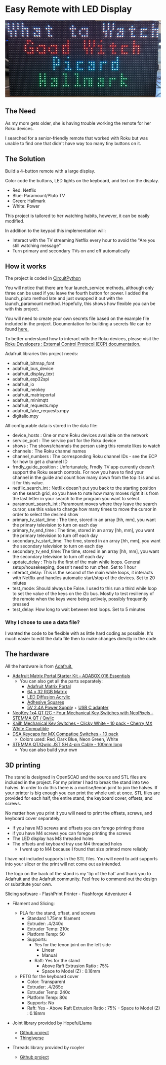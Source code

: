 # Easy Remote with LED Display

![Picture of LED display](docs/remote_display.jpg)

## The Need
As my mom gets older, she is having trouble working the remote for her Roku devices.

I searched for a senior-friendly remote that worked with Roku but was unable to find one that didn't have way too many tiny buttons on it.

## The Solution
Build a 4-button remote with a large display.

Color code the buttons, LED lights on the keyboard, and text on the display.
- Red: Netflix
- Blue: Paramount/Pluto TV
- Green: Hallmark
- White: Power

This project is tailored to her watching habits, however, it can be easily modified.

In addition to the keypad this implementation will:
- Interact with the TV streaming Netflix every hour to avoid the "Are you still watching message"
- Turn primary and secondary TVs on and off automatically

## How it works
The project is coded in <a href="https://circuitpython.org/" target="_blank">CircuitPython</a>

You will notice that there are four launch_service methods, although only three can be used if you leave the fourth button for power. I added the launch_pluto method late and just swapped it out with the launch_paramount method. Hopefully, this shows how flexible you can be with this project.

You will need to create your own secrets file based on the example file included in the project. Documentation for building a secrets file can be found <a href="https://learn.adafruit.com/electronic-history-of-the-day-with-pyportal/code-walkthrough-secrets-py" target="_blank">here.</a>

To better understand how to interact with the Roku devices, please visit the <a href="https://developer.roku.com/en-ca/docs/developer-program/debugging/external-control-api.md" target="_blank">Roku Developers : External Control Protocol (ECP) documentation.</a>

Adafruit libraries this project needs:
- adafruit_bitmap_font
- adafruit_bus_device
- adafruit_display_text
- adafruit_esp32spi
- adafruit_io
- adafruit_neokey
- adafruit_matrixportal
- adafruit_minimqtt
- adafruit_requests.mpy
- adafruit_fake_requests.mpy
- digitalio.mpy

All configurable data is stored in the data file:
- device_hosts : One or more Roku devices available on the network
- service_port : The service port for the Roku device
- shows : The shows/channels the person using this remote likes to watch
- channels :  The Roku channel names
- channel_numbers : The corresponding Roku channel IDs - see the ECP for how to get a channel ID
- frndly_guide_position : Unfortunately, Frndly TV app currently doesn't support the Roku search controls. For now you have to find your channel in the guide and count how many down from the top it is and us it for this value.
- netflix_search_int : Netflix doesn't put you back to the starting position on the search grid, so you have to note how many moves right it is from the last letter in your search to the program you want to select.
- paramount_search_int : Paramount moves where they leave the search cursor, use this value to change how many times to move the cursor in order to select the desired show
- primary_tv_start_time : The time, stored in an array [hh, mm], you want the primary television to turn on each day
- primary_tv_end_time : The time, stored in an array [hh, mm], you want the primary television to turn off each day
- secondary_tv_start_time: The time, stored in an array [hh, mm], you want the secondary television to turn on each day
- secondary_tv_end_time: The time, stored in an array [hh, mm], you want the secondary television to turn off each day
- update_delay : This is the first of the main while loops. General setup/housekeeping, doesn't need to run often. Set to 1 hour
- interact_delay: This is the second of the main while loops, it interacts with Netflix and handles automatic start/stop of the devices. Set to 20 miutes
- test_mode: Should always be False. I used to this run a third while loop to set the value of the keys on the i2c bus. Mostly to test resiliency of the remote when the keys were being actively, possibly frequently pressed
- test_delay: How long to wait between test loops. Set to 5 minutes

### Why I chose to use a data file?
I wanted the code to be flexible with as little hard coding as possible. It's much easier to edit the data file then to make changes directly in the code.

## The hardware
All the hardware is from <a href="https://www.adafruit.com" target="_blank">Adafruit.</a>

- <a href="https://www.adafruit.com/product/4812" target="_blank">Adafruit Matrix Portal Starter Kit - ADABOX 016 Essentials</a>
  - You can also get all the parts separately:
    - <a href="https://www.adafruit.com/product/4745" target="_blank">Adafruit Matrix Portal</a>
    - <a href="https://www.adafruit.com/product/2278" target="_blank">64 x 32 RGB Matrix</a>
    - <a href="https://www.adafruit.com/product/4749" target="_blank">LED Diffusion Acrylic</a>
    - <a href="https://www.adafruit.com/product/4813" target="_blank">Adhesive Squares</a>
    - <a href="https://www.adafruit.com/product/1995" target="_blank">5V 2.4A Power Supply</a> + <a href="https://www.adafruit.com/product/4299" target="_blank">USB C adapter</a>
- <a href="https://www.adafruit.com/product/4980" target="_blank">NeoKey 1x4 QT I2C - Four Mechanical Key Switches with NeoPixels - STEMMA QT / Qwiic</a>
- <a href="https://www.adafruit.com/product/4955" target="_blank">Kailh Mechanical Key Switches - Clicky White - 10 pack - Cherry MX White Compatible</a>
- <a href="https://www.adafruit.com/product/4997" target="_blank">DSA Keycaps for MX Compatipe Switches - 10 pack</a>
	 - Colors used: Red, Dark Blue, Neon Green, White
- <a href="https://www.adafruit.com/product/4210" target="_blank">STEMMA QT/Qwiic JST SH 4-pin Cable - 100mm long</a>
	 - You can also build your own


## 3D printing
The stand is designed in OpenSCAD and the source and STL files are included in the project. For my printer I had to break the stand into two halves. In order to do this there is a mortise/tenon joint to join the halves. If your printer is big enough you can print the whole unit at once. STL files are provided for each half, the entire stand, the keyboard cover, offsets, and screws.

No matter how you print it you will need to print the offsets, screws, and keyboard cover separately.
- If you have M3 screws and offsets you can forego printing those
- if you have M4 screws you can forego printing the screws
- The LED display has M3 threaded holes
- The offsets and keyboard tray use M4 threaded holes
  - I went up to M4 because I found that size printed more reliably

I have not included supports in the STL files. You will need to add supports into your slicer or the print will not come out as intended.

The logo on the back of the stand is my 'tip of the hat' and thank you to Adafruit and the Adafruit community. Feel free to commend out the design or substitute your own.

Slicing software - FlashPrint
Printer - Flashforge Adventurer 4

- Filament and Slicing:
   - PLA for the stand, offset, and screws
      - Standard 1.75mm filament
      - Extruder: .4/240c
      - Extruder Temp: 210c
      - Platform Temp: 50
      - Supports:
         - Yes for the tenon joint on the left side
            - Linear
            - Manual
		- Raft: Yes for the stand
			- Above Raft Extrusion Ratio : 75%
			- Space to Model (Z) : 0.18mm
   - PETG for the keyboard cover
      - Color: Transparent
      - Extruder: .4/265c
      - Extruder Temp: 240c
      - Platform Temp: 80c
      - Supports: No
      - Raft: Yes
			- Above Raft Extrusion Ratio : 75%
			- Space to Model (Z) : 0.18mm

- Joint library provided by HopefulLlama
  - <a href="https://github.com/HopefulLlama/JointSCAD" target="_blank">Github project</a>
  - <a href="https://www.thingiverse.com/groups/openscad/forums/general/topic:14842" target="_blank">Thingiverse</a>
- Threads library provided by rcoyler
  - <a href="https://github.com/rcolyer/threads-scad" target="_blank">Github project</a>

